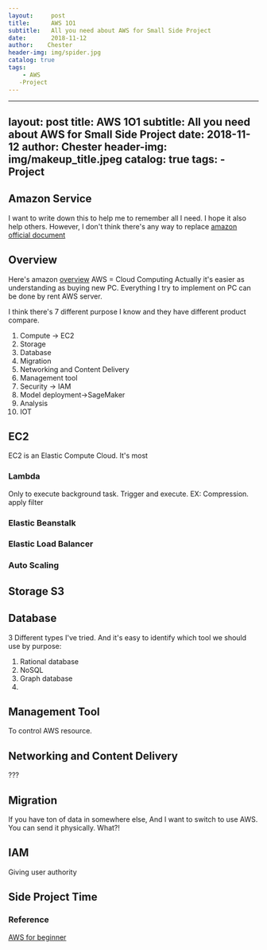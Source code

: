 ```yaml
---
layout:     post
title:      AWS 1O1
subtitle:   All you need about AWS for Small Side Project
date:       2018-11-12
author:    Chester
header-img: img/spider.jpg
catalog: true
tags:
    - AWS
   -Project
---
```


---
layout:     post
title:      AWS 1O1
subtitle:   All you need about AWS for Small Side Project
date:       2018-11-12
author:    Chester
header-img: img/makeup_title.jpeg
catalog: true
tags:
    -Project
---

## Amazon Service
I want to write down this to help me to remember all I need. I hope it also help others. 
However, I don't think there's any way to replace [amazon official document](https://docs.aws.amazon.com/zh_cn/AWSEC2/latest/UserGuide/concepts.html)



## Overview
Here's amazon [overview](https://docs.aws.amazon.com/aws-technical-content/latest/aws-overview/aws-overview.pdf?icmpid=link_from_whitepapers_page)
AWS = Cloud Computing
Actually it's easier as understanding as buying new PC. Everything I try to implement on PC can be done by rent AWS server.

I think there's 7 different purpose I know and they have different product compare.
 1. Compute -> EC2
 2. Storage
 3. Database
 4. Migration
 5. Networking and Content Delivery
 6. Management tool
 7. Security -> IAM
 8. Model deployment->SageMaker
 9. Analysis
 10. IOT 

## EC2
EC2 is an Elastic Compute Cloud. It's most
### Lambda
Only to execute background task.
Trigger and execute.
EX: Compression. apply filter
### Elastic Beanstalk
### Elastic Load Balancer
### Auto Scaling

## Storage S3
## Database
3 Different types I've tried. And it's easy to identify which tool we should use by purpose:

 1. Rational database
 2. NoSQL
 3. Graph database
 4. 

## Management Tool
To control AWS resource.

## Networking and Content Delivery
???

## Migration
If you have ton of data in somewhere else, And I want to switch to use AWS. You can send it physically. 
What?!


## IAM
Giving user authority

## Side Project Time


### Reference
[AWS for beginner](https://www.youtube.com/watch?v=IT1X42D1KeA)
<!--stackedit_data:
eyJoaXN0b3J5IjpbMTA2NTMyMjY5MSwxNjEzNzQwMTQ3XX0=
-->